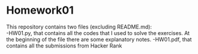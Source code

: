 # Homework01
This repository contains two files (excluding README.md):  
-HW01.py, that contains all the codes that I used to solve the exercises. At the beginning of the file there are some explanatory notes.
-HW01.pdf, that contains all the submissions from  Hacker Rank 
